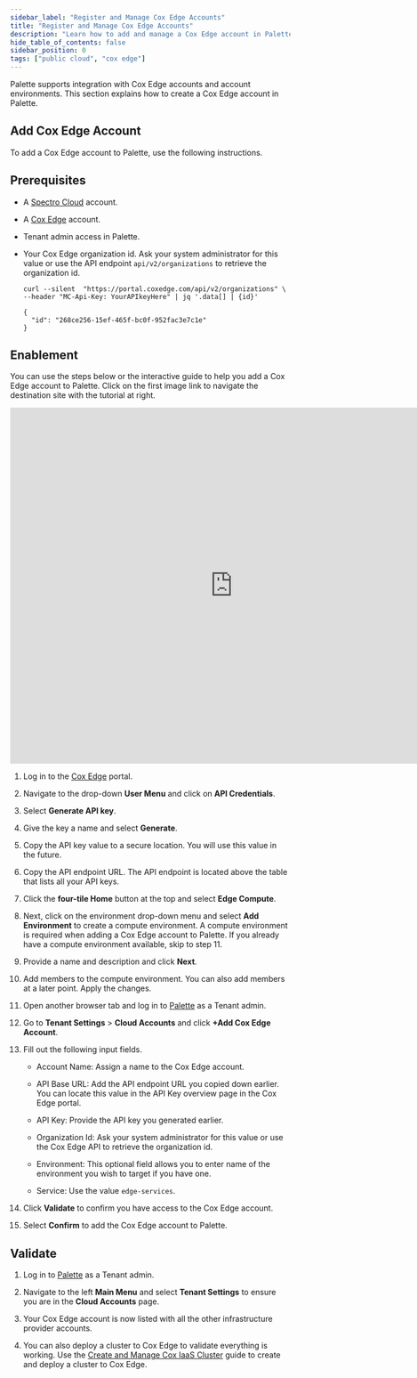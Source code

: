 ```yaml
---
sidebar_label: "Register and Manage Cox Edge Accounts"
title: "Register and Manage Cox Edge Accounts"
description: "Learn how to add and manage a Cox Edge account in Palette."
hide_table_of_contents: false
sidebar_position: 0
tags: ["public cloud", "cox edge"]
---
```


Palette supports integration with Cox Edge accounts and account environments. This section explains how to create a Cox Edge account in Palette.

## Add Cox Edge Account

To add a Cox Edge account to Palette, use the following instructions.

## Prerequisites

- A [Spectro Cloud](https://console.spectrocloud.com) account.

- A [Cox Edge](https://portal.coxedge.com/login) account.

- Tenant admin access in Palette.

- Your Cox Edge organization id. Ask your system administrator for this value or use the API endpoint `api/v2/organizations` to retrieve the organization id.

  ```shell
  curl --silent  "https://portal.coxedge.com/api/v2/organizations" \
  --header "MC-Api-Key: YourAPIkeyHere" | jq '.data[] | {id}'
  ```

  ```shell hideClipboard
  {
    "id": "268ce256-15ef-465f-bc0f-952fac3e7c1e"
  }
  ```

## Enablement

You can use the steps below or the interactive guide to help you add a Cox Edge account to Palette. Click on the first image link to navigate the destination site with the tutorial at right.

<iframe src="https://scribehow.com/embed/Add_Cox_Edge_Account_to_Palette__kgxQ9zckTo2aIM587hmdYw?removeLogo=true" width="800" height="640" allowfullscreen frameborder="0"></iframe>

1. Log in to the [Cox Edge](https://portal.coxedge.com/login) portal.

2. Navigate to the drop-down **User Menu** and click on **API Credentials**.

3. Select **Generate API key**.

4. Give the key a name and select **Generate**.

5. Copy the API key value to a secure location. You will use this value in the future.

6. Copy the API endpoint URL. The API endpoint is located above the table that lists all your API keys.

7. Click the **four-tile Home** button at the top and select **Edge Compute**.

8. Next, click on the environment drop-down menu and select **Add Environment** to create a compute environment. A compute environment is required when adding a Cox Edge account to Palette. If you already have a compute environment available, skip to step 11.

9. Provide a name and description and click **Next**.

10. Add members to the compute environment. You can also add members at a later point. Apply the changes.

11. Open another browser tab and log in to [Palette](https://console.spectrocloud.com) as a Tenant admin.

12. Go to **Tenant Settings** > **Cloud Accounts** and click **+Add Cox Edge Account**.

13. Fill out the following input fields.

    - Account Name: Assign a name to the Cox Edge account.

    - API Base URL: Add the API endpoint URL you copied down earlier. You can locate this value in the API Key overview page in the Cox Edge portal.

    - API Key: Provide the API key you generated earlier.

    - Organization Id: Ask your system administrator for this value or use the Cox Edge API to retrieve the organization id.

    - Environment: This optional field allows you to enter name of the environment you wish to target if you have one.

    - Service: Use the value `edge-services`.

14. Click **Validate** to confirm you have access to the Cox Edge account.

15. Select **Confirm** to add the Cox Edge account to Palette.

## Validate

1. Log in to [Palette](https://console.spectrocloud.com) as a Tenant admin.

2. Navigate to the left **Main Menu** and select **Tenant Settings** to ensure you are in the **Cloud Accounts** page.

3. Your Cox Edge account is now listed with all the other infrastructure provider accounts.

4. You can also deploy a cluster to Cox Edge to validate everything is working. Use the [Create and Manage Cox IaaS Cluster](create-cox-cluster.md) guide to create and deploy a cluster to Cox Edge.
